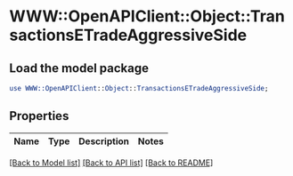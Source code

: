 # WWW::OpenAPIClient::Object::TransactionsETradeAggressiveSide

## Load the model package
```perl
use WWW::OpenAPIClient::Object::TransactionsETradeAggressiveSide;
```

## Properties
Name | Type | Description | Notes
------------ | ------------- | ------------- | -------------

[[Back to Model list]](../README.md#documentation-for-models) [[Back to API list]](../README.md#documentation-for-api-endpoints) [[Back to README]](../README.md)


